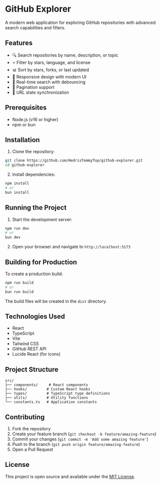 # GitHub Explorer

A modern web application for exploring GitHub repositories with advanced search capabilities and filters.

## Features

- 🔍 Search repositories by name, description, or topic
- ⭐ Filter by stars, language, and license
- 📊 Sort by stars, forks, or last updated
- 📱 Responsive design with modern UI
- 🔄 Real-time search with debouncing
- 📑 Pagination support
- 🔗 URL state synchronization

## Prerequisites

- Node.js (v16 or higher)
- npm or bun

## Installation

1. Clone the repository:

```bash
git clone https://github.com/HedrisTemmyTop/github-explorer.git
cd github-explorer
```

2. Install dependencies:

```bash
npm install
# or
bun install
```

## Running the Project

1. Start the development server:

```bash
npm run dev
# or
bun dev
```

2. Open your browser and navigate to `http://localhost:5173`

## Building for Production

To create a production build:

```bash
npm run build
# or
bun run build
```

The build files will be created in the `dist` directory.

## Technologies Used

- React
- TypeScript
- Vite
- Tailwind CSS
- GitHub REST API
- Lucide React (for icons)

## Project Structure

```
src/
├── components/     # React components
├── hooks/         # Custom React hooks
├── types/         # TypeScript type definitions
├── utils/         # Utility functions
└── constants.ts   # Application constants
```

## Contributing

1. Fork the repository
2. Create your feature branch (`git checkout -b feature/amazing-feature`)
3. Commit your changes (`git commit -m 'Add some amazing feature'`)
4. Push to the branch (`git push origin feature/amazing-feature`)
5. Open a Pull Request

## License

This project is open source and available under the [MIT License](LICENSE).
